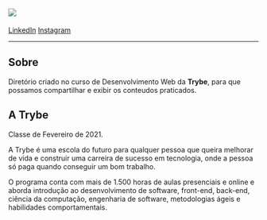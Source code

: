 <h1 aling="center">
  <img src="https://ik.imagekit.io/sergiomos/trybe_oxSPVAAygK.jpeg">
</h1>

[LinkedIn](https://www.linkedin.com/in/sergiomos/) 
[Instagram](https://www.linkedin.com/in/sergiomos/) 

---

## Sobre

Diretório criado no curso de Desenvolvimento Web da **Trybe**, para que possamos compartilhar e exibir os conteudos praticados.

## A Trybe

Classe de Fevereiro de 2021.

A Trybe é uma escola do futuro para qualquer pessoa que queira melhorar de vida e construir uma carreira de sucesso em tecnologia, onde a pessoa só paga quando conseguir um bom trabalho.

O programa conta com mais de 1.500 horas de aulas presenciais e online e aborda introdução ao desenvolvimento de software, front-end, back-end, ciência da computação, engenharia de software, metodologias ágeis e habilidades comportamentais.
